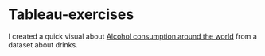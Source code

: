 # Tableau-exercises

I created a quick visual about [Alcohol consumption around the world](https://public.tableau.com/profile/rita5173#!/vizhome/Alcoholintheworld/Alcoholintheworld?publish=yes) from a dataset about drinks.
